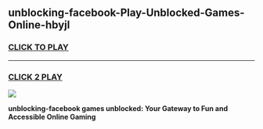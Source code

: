 
## unblocking-facebook-Play-Unblocked-Games-Online-hbyjl
<h3>
<a href="https://premium76.site?title=unblocking-facebook&ref=25A">CLICK TO PLAY</a></h3>
<hr>

<h3>
<a href="https://premium76.site?title=unblocking-facebook&ref=25A">CLICK 2 PLAY</a>
  
</h3>

<a href="https://premium76.site?title=unblocking-facebook&ref=25A"><img src="https://clearcache.store/games.png"></a>


**unblocking-facebook games unblocked: Your Gateway to Fun and Accessible Online Gaming**
